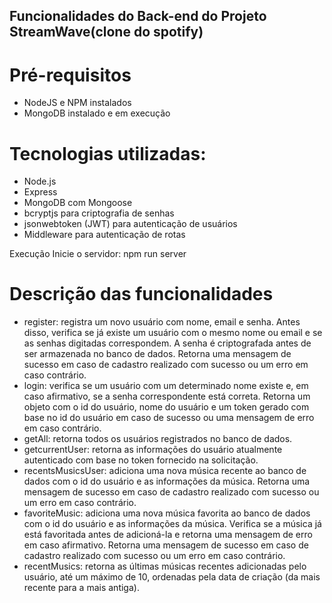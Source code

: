 ## Funcionalidades do Back-end do Projeto StreamWave(clone do spotify)

# Pré-requisitos
- NodeJS e NPM instalados
- MongoDB instalado e em execução

# Tecnologias utilizadas:
- Node.js
- Express
- MongoDB com Mongoose
- bcryptjs para criptografia de senhas
- jsonwebtoken (JWT) para autenticação de usuários
- Middleware para autenticação de rotas

Execução
Inicie o servidor: npm run server

# Descrição das funcionalidades

- register: registra um novo usuário com nome, email e senha. Antes disso, verifica se já existe um usuário com o mesmo nome ou email e se as senhas digitadas correspondem. A senha é criptografada antes de ser armazenada no banco de dados. Retorna uma mensagem de sucesso em caso de cadastro realizado com sucesso ou um erro em caso contrário.
- login: verifica se um usuário com um determinado nome existe e, em caso afirmativo, se a senha correspondente está correta. Retorna um objeto com o id do usuário, nome do usuário e um token gerado com base no id do usuário em caso de sucesso ou uma mensagem de erro em caso contrário.
- getAll: retorna todos os usuários registrados no banco de dados.
- getcurrentUser: retorna as informações do usuário atualmente autenticado com base no token fornecido na solicitação.
- recentsMusicsUser: adiciona uma nova música recente ao banco de dados com o id do usuário e as informações da música. Retorna uma mensagem de sucesso em caso de cadastro realizado com sucesso ou um erro em caso contrário.
- favoriteMusic: adiciona uma nova música favorita ao banco de dados com o id do usuário e as informações da música. Verifica se a música já está favoritada antes de adicioná-la e retorna uma mensagem de erro em caso afirmativo. Retorna uma mensagem de sucesso em caso de cadastro realizado com sucesso ou um erro em caso contrário.
- recentMusics: retorna as últimas músicas recentes adicionadas pelo usuário, até um máximo de 10, ordenadas pela data de criação (da mais recente para a mais antiga).
